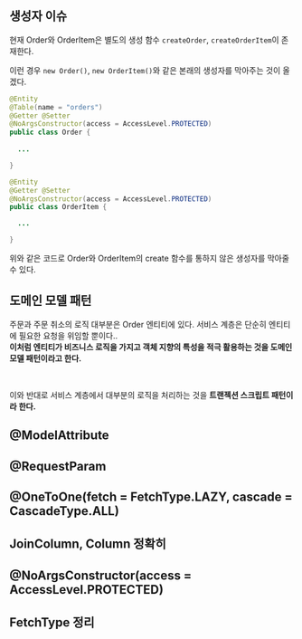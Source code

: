 
## 생성자 이슈
현재 Order와 OrderItem은 별도의 생성 함수 `createOrder`, `createOrderItem`이 존재한다. <br>

이런 경우 `new Order()`, `new OrderItem()`와 같은 본래의 생성자를 막아주는 것이 올겠다.

```java
@Entity
@Table(name = "orders")
@Getter @Setter
@NoArgsConstructor(access = AccessLevel.PROTECTED)
public class Order {
  
  ...

}

@Entity
@Getter @Setter
@NoArgsConstructor(access = AccessLevel.PROTECTED)
public class OrderItem {

  ...

}
```
위와 같은 코드로 Order와 OrderItem의 create 함수를 통하지 않은 생성자를 막아줄 수 있다.


## 도메인 모델 패턴
주문과 주문 취소의 로직 대부분은 Order 엔티티에 있다. 서비스 계층은 단순히 엔티티에 필요한 요청을 위임할 뿐이다.. <br> 
**이처럼 엔티티가 비즈니스 로직을 가지고 객체 지향의 특성을 적극 활용하는 것을 도메인 모델 패턴이라고 한다.** <br>

<br>

이와 반대로 서비스 계층에서 대부분의 로직을 처리하는 것을 **트랜젝션 스크립트 패턴이라 한다.**

## @ModelAttribute

## @RequestParam

## @OneToOne(fetch = FetchType.LAZY, cascade = CascadeType.ALL)
## JoinColumn, Column 정확히

## @NoArgsConstructor(access = AccessLevel.PROTECTED)

## FetchType 정리